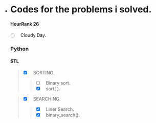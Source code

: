 * # Codes for the problems i solved.

  #### HourRank 26 ####  
  - [ ] &nbsp; Cloudy Day.
  
  ### Python ###
  
  
  #### STL ####  
  > - [x] &nbsp; SORTING.
  >> - [ ] &nbsp; Binary sort.
  >> - [x] &nbsp; sort( ).
  
  > - [x] &nbsp; SEARCHING.
  >> - [x] &nbsp; Liner Search.
  >> - [x] &nbsp; binary_search().
